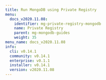 ```yaml
---
title: Run MongoDB using Private Registry
menu:
  docs_v2020.11.08:
    identifier: mg-private-registry-mongodb
    name: Private Registry
    parent: mg-mongodb-guides
    weight: 35
menu_name: docs_v2020.11.08
info:
  cli: v0.14.1
  community: v0.14.1
  enterprise: v0.1.1
  installer: v0.14.1
  version: v2020.11.08
---
```


